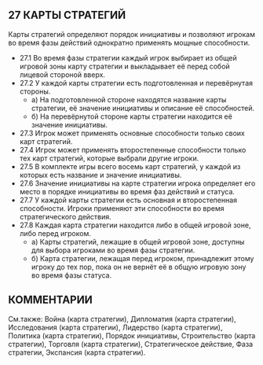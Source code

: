 27 КАРТЫ СТРАТЕГИЙ
---

Карты стратегий определяют порядок инициативы и позволяют 
игрокам во время фазы действий однократно применять мощные способности.
* 27.1 Во время фазы стратегии каждый игрок выбирает из общей игровой зоны карту стратегии и выкладывает её перед собой лицевой стороной вверх.
* 27.2 У каждой карты стратегии есть подготовленная и перевёрнутая стороны.
    * а) На подготовленной стороне находятся название карты стратегии, её значение инициативы и описание её способностей.
    * б) На перевёрнутой стороне карты стратегии находится её значение инициативы.
* 27.3 Игрок может применять основные способности только своих карт стратегий.
* 27.4 Игрок может применять второстепенные способности только тех карт стратегий, которые выбрали другие игроки.
* 27.5 В комплекте игры всего восемь карт стратегий, у каждой из которых есть название и значение инициативы.
* 27.6 Значение инициативы на карте стратегии игрока определяет его место в порядке инициативы во время фаз действий и статуса.
* 27.7 У каждой карты стратегии есть основная и второстепенная способности. Игроки применяют эти способности во время стратегического действия.
* 27.8 Каждая карта стратегии находится либо в общей игровой зоне, либо перед игроком.
    * а) Карты стратегий, лежащие в общей игровой зоне, доступны для выбора игроками во время фазы стратегии.
    * б) Карта стратегии, лежащая перед игроком, принадлежит этому игроку до тех пор, пока он не вернёт её в общую игровую зону во время фазы статуса.

КОММЕНТАРИИ
---

См.также: Война (карта стратегии), Дипломатия (карта стратегии), Исследования (карта стратегии), Лидерство (карта стратегии), Политика (карта стратегии), Порядок инициативы, Строительство (карта стратегии), Торговля (карта стратегии), Стратегическое действие, Фаза стратегии, Экспансия (карта стратегии).
